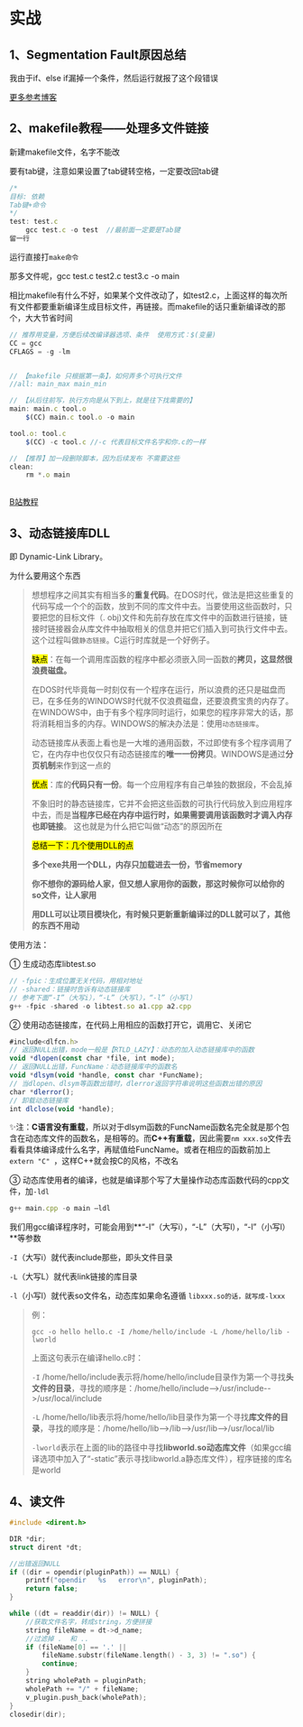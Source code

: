 # 实战

## 1、Segmentation Fault原因总结

我由于if、else if漏掉一个条件，然后运行就报了这个段错误

[更多参考博客](https://blog.csdn.net/qq_36589706/article/details/81505221)



## 2、makefile教程——处理多文件链接

新建makefile文件，名字不能改

要有tab键，注意如果设置了tab键转空格，一定要改回tab键

```js
/*
目标: 依赖
Tab键+命令
*/
test: test.c
	gcc test.c -o test	//最前面一定要是Tab键
留一行    
```

运行直接打`make命令`

那多文件呢，gcc test.c test2.c test3.c -o main

相比makefile有什么不好，如果某个文件改动了，如test2.c，上面这样的每次所有文件都要重新编译生成目标文件，再链接。而makefile的话只重新编译改的那个，大大节省时间



```js
// 推荐用变量，方便后续改编译器选项、条件  使用方式：$(变量)
CC = gcc
CFLAGS = -g -lm


// 【makefile 只根据第一条】，如何弄多个可执行文件
//all: main_max main_min

// 【从后往前写，执行方向是从下到上，就是往下找需要的】
main: main.c tool.o
	$(CC) main.c tool.o -o main

tool.o: tool.c
	$(CC) -c tool.c	//-c 代表目标文件名字和你.c的一样

// 【推荐】加一段删除脚本，因为后续发布 不需要这些
clean:
	rm *.o main
    
```

[B站教程](https://www.bilibili.com/video/BV1Mx411m7fm?from=search&seid=11596285929611935544)



## 3、动态链接库DLL

即 Dynamic-Link Library。

为什么要用这个东西

> 想想程序之间其实有相当多的**重复代码**。在DOS时代，做法是把这些重复的代码写成一个个的函数，放到不同的库文件中去。当要使用这些函数时，只要把您的目标文件（. obj)文件和先前存放在库文件中的函数进行链接，链接时链接器会从库文件中抽取相关的信息并把它们插入到可执行文件中去。这个过程叫做`静态链接`。C运行时库就是一个好例子。
>
> <mark>缺点</mark>：在每一个调用库函数的程序中都必须嵌入同一函数的**拷贝，这显然很浪费磁盘。**
>
> 
>
> 在DOS时代毕竟每一时刻仅有一个程序在运行，所以浪费的还只是磁盘而已，在多任务的WINDOWS时代就不仅浪费磁盘，还要浪费宝贵的内存了。 
> 在WINDOWS中，由于有多个程序同时运行，如果您的程序非常大的话，那将消耗相当多的内存。WINDOWS的解决办法是：使用`动态链接库`。
>
> 
>
> 动态链接库从表面上看也是一大堆的通用函数，不过即使有多个程序调用了它，在内存中也仅仅只有动态链接库的**唯一一份拷贝**。WINDOWS是通过**分页机制**来作到这一点的
>
> <mark>优点</mark>：库的**代码只有一份**。每一个应用程序有自己单独的数据段，不会乱掉
>
> 不象旧时的静态链接库，它并不会把这些函数的可执行代码放入到应用程序中去，而是**当程序已经在内存中运行时，如果需要调用该函数时才调入内存也即链接**。 这也就是为什么把它叫做“动态”的原因所在
>
> 
>
> <mark>总结一下：几个使用DLL的点</mark>
>
> **多个exe共用一个DLL，内存只加载进去一份，节省memory**
>
> **你不想你的源码给人家，但又想人家用你的函数，那这时候你可以给你的so文件，让人家用**
>
> **用DLL可以让项目模块化，有时候只更新重新编译过的DLL就可以了，其他的东西不用动**

使用方法：

① 生成动态库libtest.so

```js
// -fpic：生成位置无关代码，用相对地址
// -shared：链接时告诉有动态链接库
// 参考下面“-I”（大写i），“-L”（大写l），“-l”（小写l）
g++ -fpic -shared -o libtest.so a1.cpp a2.cpp
```

②  使用动态链接库，在代码上用相应的函数打开它，调用它、关闭它

```js
#include<dlfcn.h>
// 返回NULL出错，mode一般是【RTLD_LAZY】：动态的加入动态链接库中的函数
void *dlopen(const char *file, int mode);
// 返回NULL出错，FuncName：动态链接库中的函数名
void *dlsym(void *handle, const char *FuncName);
// 当dlopen、dlsym等函数出错时，dlerror返回字符串说明这些函数出错的原因
char *dlerror();
// 卸载动态链接库
int dlclose(void *handle);
```

✨注：**C语言没有重载**，所以对于dlsym函数的FuncName函数名完全就是那个包含在动态库文件的函数名，是相等的。而**C++有重载**，因此需要`nm xxx.so`文件去看看具体编译成什么名字，再赋值给FuncName。或者在相应的函数前加上`extern "C" `，这样C++就会按C的风格，不改名

③ 动态库使用者的编译，也就是编译那个写了大量操作动态库函数代码的cpp文件，加`-ldl`

```js
g++ main.cpp -o main –ldl
```





我们用gcc编译程序时，可能会用到**“-I”（大写i），“-L”（大写l），“-l”（小写l）**等参数

`-I`（大写i）就代表include那些，即头文件目录

`-L`（大写L）就代表link链接的库目录

`-l`（小写l）就代表so文件名，动态库如果命名遵循 `libxxx.so的话，就写成-lxxx`

> 例：
>
> `gcc -o hello hello.c -I /home/hello/include -L /home/hello/lib -lworld`
>
> 上面这句表示在编译hello.c时：
>
> `-I` /home/hello/include表示将/home/hello/include目录作为第一个寻找**头文件的目录**，寻找的顺序是：/home/hello/include-->/usr/include-->/usr/local/include 
>
>  
>
> `-L` /home/hello/lib表示将/home/hello/lib目录作为第一个寻找**库文件的目录**，寻找的顺序是：/home/hello/lib-->/lib-->/usr/lib-->/usr/local/lib
>
>  
>
> `-lworld`表示在上面的lib的路径中寻找**libworld.so动态库文件**（如果gcc编译选项中加入了“-static”表示寻找libworld.a静态库文件），程序链接的库名是world



## 4、读文件

```c++
#include <dirent.h>

DIR *dir;
struct dirent *dt;

//出错返回NULL
if ((dir = opendir(pluginPath)) == NULL) {
    printf("opendir   %s   error\n", pluginPath);
    return false;
}

while ((dt = readdir(dir)) != NULL) {
    //获取文件名字，转成string，方便拼接
    string fileName = dt->d_name;
    //过滤掉 .  和 ..
    if (fileName[0] == '.' ||
        fileName.substr(fileName.length() - 3, 3) != ".so") {
        continue;
    }
    string wholePath = pluginPath;
    wholePath += "/" + fileName;
    v_plugin.push_back(wholePath);
}
closedir(dir);
```

